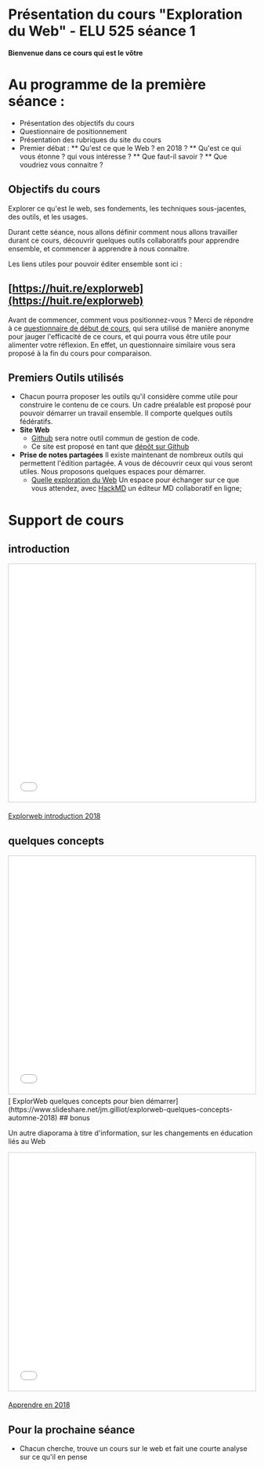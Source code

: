 # Présentation du cours "Exploration du Web" - ELU 525 séance 1

**Bienvenue dans ce cours qui est le vôtre**

# Au programme de la première séance :
* Présentation des objectifs du cours
* Questionnaire de positionnement
* Présentation des rubriques du site du cours
* Premier débat :
** Qu'est ce que le Web ? en 2018 ?
** Qu'est ce qui vous étonne ? qui vous intéresse ?
** Que faut-il savoir ?
** Que voudriez vous connaitre ?

## Objectifs du cours
Explorer ce qu'est le web, ses fondements, les techniques sous-jacentes, des outils, et les usages.

Durant cette séance, nous allons définir comment nous allons travailler durant ce cours, découvrir quelques outils collaboratifs pour apprendre ensemble, et commencer à apprendre à nous connaitre.

Les liens utiles pour pouvoir éditer ensemble sont ici :
## [https://huit.re/explorweb](https://huit.re/explorweb)

Avant de commencer, comment vous positionnez-vous ? Merci de répondre à ce [questionnaire de début de cours](https://goo.gl/forms/Cc21RQLuiW34pZuj1), qui sera utilisé de manière anonyme pour jauger l'efficacité de ce cours, et qui pourra vous être utile pour alimenter votre réflexion. En effet, un questionnaire similaire vous sera proposé à la fin du cours pour comparaison.   

## Premiers Outils utilisés
* Chacun pourra proposer les outils qu'il considère comme utile pour construire le contenu de ce cours.
Un cadre préalable est proposé pour pouvoir démarrer un travail ensemble. Il comporte quelques outils fédératifs.
* **Site Web**
  * [Github](https://github.com/) sera notre outil commun de gestion de code.
  * Ce site est proposé en tant que [dépôt sur Github](https://explorweb.github.io/cours2018A/)
* **Prise de notes partagées**
Il existe maintenant de nombreux outils qui permettent l'édition partagée. A vous de découvrir ceux qui vous seront utiles. Nous proposons quelques espaces pour démarrer.
  * [Quelle exploration du Web](https://huit.re/explorweb) Un espace pour échanger sur ce que vous attendez, avec [HackMD](https://hackmd.io/) un éditeur MD collaboratif en ligne;

# Support de cours
## introduction

<iframe src="//www.slideshare.net/slideshow/embed_code/key/nNUgizR6I3FFpP" width="595" height="485" frameborder="0" marginwidth="0" marginheight="0" scrolling="no" style="border:1px solid #CCC; border-width:1px; margin-bottom:5px; max-width: 100%;" allowfullscreen> </iframe>

  [Explorweb introduction 2018](//www.slideshare.net/jm.gilliot/explorweb-introduction-2018-92778235)

## quelques concepts
  <iframe src="//www.slideshare.net/slideshow/embed_code/key/LKk4MBcsuiEgqI" width="595" height="485" frameborder="0" marginwidth="0" marginheight="0" scrolling="no" style="border:1px solid #CCC; border-width:1px; margin-bottom:5px; max-width: 100%;" allowfullscreen> </iframe>
  [ ExplorWeb quelques concepts pour bien démarrer](https://www.slideshare.net/jm.gilliot/explorweb-quelques-concepts-automne-2018)
## bonus

  Un autre diaporama à titre d'information, sur les changements en éducation liés au Web
  <iframe src="//www.slideshare.net/slideshow/embed_code/key/1JFQv8Q6bi87NU" width="595" height="485" frameborder="0" marginwidth="0" marginheight="0" scrolling="no" style="border:1px solid #CCC; border-width:1px; margin-bottom:5px; max-width: 100%;" allowfullscreen> </iframe>

  [Apprendre en 2018](//www.slideshare.net/jm.gilliot/apprendre-en-2018-86532227)

## Pour la prochaine séance
* Chacun cherche, trouve un cours sur le web et fait une courte analyse sur ce qu'il en pense
